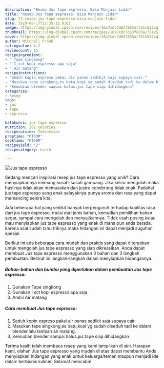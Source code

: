 ```yaml
---
description: "Resep Jus tape espresso, Bisa Manjain Lidah"
title: "Resep Jus tape espresso, Bisa Manjain Lidah"
slug: 71-resep-jus-tape-espresso-bisa-manjain-lidah
date: 2020-08-17T12:35:12.816Z
image: https://img-global.cpcdn.com/recipes/16a7cdc7d63f885a/751x532cq70/jus-tape-espresso-foto-resep-utama.jpg
thumbnail: https://img-global.cpcdn.com/recipes/16a7cdc7d63f885a/751x532cq70/jus-tape-espresso-foto-resep-utama.jpg
cover: https://img-global.cpcdn.com/recipes/16a7cdc7d63f885a/751x532cq70/jus-tape-espresso-foto-resep-utama.jpg
author: Mitchell Frank
ratingvalue: 4.2
reviewcount: 15
recipeingredient:
- " Tape singkong"
- " I sct kopi espresso apa saja"
- " Air matang"
recipeinstructions:
- "Seduh kopin espreso pakai air panas sedikit saja supaya cair."
- "Masukan tape singkong,es batu,kopi yg sudah diseduh tadi ke dalam blender.lalu tambah air matang."
- "Kemudian blender sampai halus.jus tape siap dihidangkan"
categories:
- Resep
tags:
- jus
- tape
- espresso

katakunci: jus tape espresso 
nutrition: 262 calories
recipecuisine: Indonesian
preptime: "PT33M"
cooktime: "PT50M"
recipeyield: "2"
recipecategory: Lunch

---
```



![Jus tape espresso](https://img-global.cpcdn.com/recipes/16a7cdc7d63f885a/751x532cq70/jus-tape-espresso-foto-resep-utama.jpg)

Sedang mencari inspirasi resep jus tape espresso yang unik? Cara menyiapkannya memang susah-susah gampang. Jika keliru mengolah maka hasilnya tidak akan memuaskan dan justru cenderung tidak enak. Padahal jus tape espresso yang enak selayaknya punya aroma dan rasa yang dapat memancing selera kita.

Ada beberapa hal yang sedikit banyak berpengaruh terhadap kualitas rasa dari jus tape espresso, mulai dari jenis bahan, kemudian pemilihan bahan segar, sampai cara mengolah dan menyajikannya. Tidak usah pusing kalau mau menyiapkan jus tape espresso yang enak di mana pun anda berada, karena asal sudah tahu triknya maka hidangan ini dapat menjadi suguhan spesial.




Berikut ini ada beberapa cara mudah dan praktis yang dapat diterapkan untuk mengolah jus tape espresso yang siap dikreasikan. Anda dapat membuat Jus tape espresso menggunakan 3 bahan dan 3 langkah pembuatan. Berikut ini langkah-langkah dalam menyiapkan hidangannya.

<!--inarticleads1-->

##### Bahan-bahan dan bumbu yang diperlukan dalam pembuatan Jus tape espresso:

1. Gunakan  Tape singkong
1. Gunakan  I sct kopi espresso apa saja
1. Ambil  Air matang




<!--inarticleads2-->

##### Cara membuat Jus tape espresso:

1. Seduh kopin espreso pakai air panas sedikit saja supaya cair.
1. Masukan tape singkong,es batu,kopi yg sudah diseduh tadi ke dalam blender.lalu tambah air matang.
1. Kemudian blender sampai halus.jus tape siap dihidangkan




Terima kasih telah membaca resep yang kami tampilkan di sini. Harapan kami, olahan Jus tape espresso yang mudah di atas dapat membantu Anda menyiapkan hidangan yang enak untuk keluarga/teman maupun menjadi ide dalam berbisnis kuliner. Selamat mencoba!

